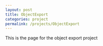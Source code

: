 ```yaml
---
layout: post
title: ObjectExport
categories: project
permalink: /projects/ObjectExport
---
```

This is the page for the object export project

